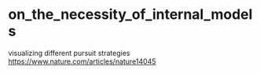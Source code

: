 # on_the_necessity_of_internal_models
visualizing different pursuit strategies https://www.nature.com/articles/nature14045
